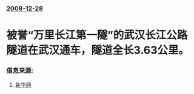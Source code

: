 ### [2008-12-28](/news/2008/12/28/index.md)

##### 
#  被誉“万里长江第一隧”的武汉长江公路隧道在武汉通车，隧道全长3.63公里。




### 信息来源:

1. [新华网](http://news.xinhuanet.com/newscenter/2008-12/28/content_10571121.htm)
